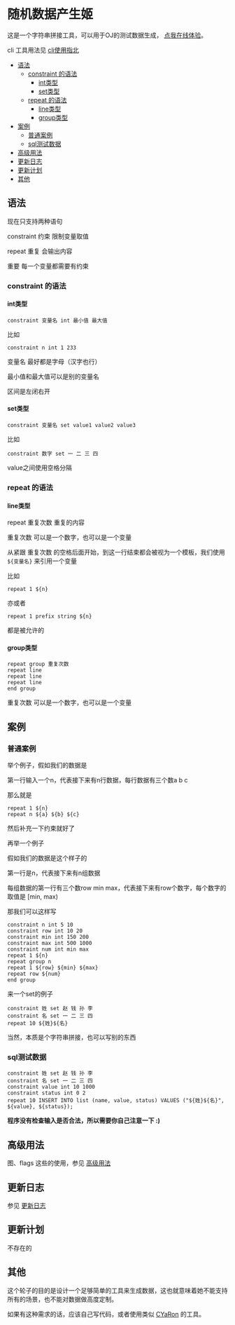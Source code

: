 <h1>随机数据产生姬</h1>

这是一个字符串拼接工具，可以用于OJ的测试数据生成， [点我在线体验](https://muzea-demo.github.io/random-data/)。

cli 工具用法见 [cli使用指北](BIN.md)

- [语法](#语法)
  - [constraint 的语法](#constraint-的语法)
    - [int类型](#int类型)
    - [set类型](#set类型)
  - [repeat 的语法](#repeat-的语法)
    - [line类型](#line类型)
    - [group类型](#group类型)
- [案例](#案例)
  - [普通案例](#普通案例)
  - [sql测试数据](#sql测试数据)
- [高级用法](#高级用法)
- [更新日志](#更新日志)
- [更新计划](#更新计划)
- [其他](#其他)

## 语法

现在只支持两种语句

constraint 约束 限制变量取值

repeat 重复 会输出内容

重要 每一个变量都需要有约束

### constraint 的语法

#### int类型
```text
constraint 变量名 int 最小值 最大值
```
比如
```text
constraint n int 1 233
```
变量名 最好都是字母（汉字也行）

最小值和最大值可以是别的变量名

区间是左闭右开

#### set类型
```text
constraint 变量名 set value1 value2 value3
```
比如
```text
constraint 数字 set 一 二 三 四
```
value之间使用空格分隔

### repeat 的语法

#### line类型

repeat 重复次数 重复的内容

重复次数 可以是一个数字，也可以是一个变量

从紧跟 重复次数 的空格后面开始，到这一行结束都会被视为一个模板，我们使用 `${变量名}` 来引用一个变量

比如
```text
repeat 1 ${n}
```
亦或者
```text
repeat 1 prefix string ${n}
```
都是被允许的

#### group类型

```text
repeat group 重复次数
repeat line
repeat line
repeat line
end group
```

重复次数 可以是一个数字，也可以是一个变量

## 案例

### 普通案例

举个例子，假如我们的数据是

第一行输入一个n，代表接下来有n行数据，每行数据有三个数a b c

那么就是
```text
repeat 1 ${n}
repeat n ${a} ${b} ${c}
```
然后补充一下约束就好了

再举一个例子

假如我们的数据是这个样子的

第一行是n，代表接下来有n组数据

每组数据的第一行有三个数row min max，代表接下来有row个数字，每个数字的取值是 [min, max)

那我们可以这样写

```text
constraint n int 5 10
constraint row int 10 20
constraint min int 150 200
constraint max int 500 1000
constraint num int min max
repeat 1 ${n}
repeat group n
repeat 1 ${row} ${min} ${max}
repeat row ${num}
end group
```

来一个set的例子

```text
constraint 姓 set 赵 钱 孙 李
constraint 名 set 一 二 三 四
repeat 10 ${姓}${名}
```

当然，本质是个字符串拼接，也可以写别的东西

### sql测试数据

```text
constraint 姓 set 赵 钱 孙 李
constraint 名 set 一 二 三 四
constraint value int 10 1000
constraint status int 0 2
repeat 10 INSERT INTO list (name, value, status) VALUES ("${姓}${名}", ${value}, ${status});
```

**程序没有检查输入是否合法，所以需要你自己注意一下 :)**

## 高级用法

图、flags 这些的使用，参见 [高级用法](ADVANCED.md)

## 更新日志

参见 [更新日志](CHANGELOG.md)

## 更新计划

不存在的

## 其他

这个轮子的目的是设计一个足够简单的工具来生成数据，这也就意味着她不能支持所有的场景，也不能对数据做高度定制。

如果有这种需求的话，应该自己写代码，或者使用类似 [CYaRon](https://github.com/luogu-dev/cyaron) 的工具。
